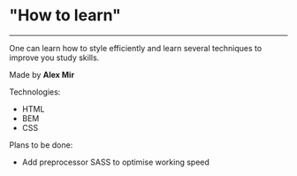 # "How to learn"

---

One can learn how to style efficiently and learn several techniques to improve you study skills.

Made by **Alex Mir**

Technologies:

- HTML
- BEM
- CSS

Plans to be done:

- Add preprocessor SASS to optimise working speed
